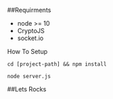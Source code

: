 ##Requirments
- node >= 10
- CryptoJS
- socket.io

How To Setup
```
cd [project-path] && npm install
```

```
node server.js
```

##Lets Rocks